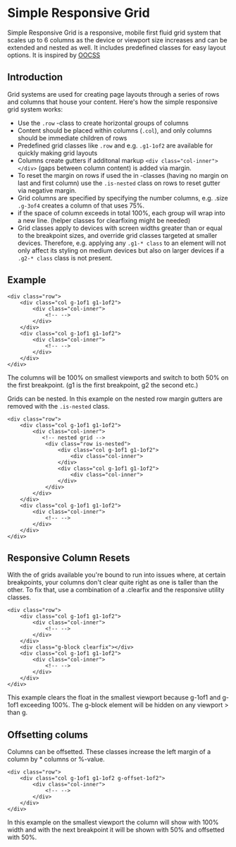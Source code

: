 # Simple Responsive Grid

Simple Responsive Grid is a responsive, mobile first fluid grid system that scales up to 6 columns as the device or viewport size increases and can be extended and nested as well. It includes predefined classes for easy layout options. It is inspired by [OOCSS](https://github.com/stubbornella/oocss/wiki/Grids) 

## Introduction

Grid systems are used for creating page layouts through a series of rows and columns that house your content. Here's how the simple responsive grid system works:

* Use the `.row` -class to create horizontal groups of columns
* Content should be placed within columns (`.col`), and only columns should be immediate children of rows
* Predefined grid classes like `.row` and e.g. `.g1-1of2` are available for quickly making grid layouts
* Columns create gutters if additonal markup `<div class="col-inner"></div>` (gaps between column content) is added via margin.
* To reset the margin on rows if used the in -classes (having no margin on last and first column) use the `.is-nested` class on rows to reset gutter via negative margin.
* Grid columns are specified by specifying the number columns, e.g. .size `.g-3of4` creates a column of that uses 75%. 
* if the space of column exceeds in total 100%, each group will wrap into a new line. (helper classes for clearfixing might be needed)
* Grid classes apply to devices with screen widths greater than or equal to the breakpoint sizes, and override grid classes targeted at smaller devices. Therefore, e.g. applying any `.g1-* class` to an element will not only affect its styling on medium devices but also on larger devices if a `.g2-* class` class is not present.

## Example

```
<div class="row">
	<div class="col g-1of1 g1-1of2">
   		<div class="col-inner">
   			<!-- -->
   		</div>
	</div>
	<div class="col g-1of1 g1-1of2">
   		<div class="col-inner">
   			<!-- -->
   		</div>
	</div>
</div>	   		     	
```

The columns will be 100% on smallest viewports and switch to both 50% on the first breakpoint. (g1 is the first breakpoint, g2 the second etc.)

Grids can be nested. In this example on the nested row margin gutters are removed with the `.is-nested` class.

```
<div class="row">
	<div class="col g-1of1 g1-1of2">
   		<div class="col-inner">
   		   <!-- nested grid -->
   			<div class="row is-nested">
   				<div class="col g-1of1 g1-1of2">
   					<div class="col-inner">
   				</div>	
   				<div class="col g-1of1 g1-1of2">
   					<div class="col-inner">
   				</div>	
   			</div>
   		</div>
	</div>
	<div class="col g-1of1 g1-1of2">
   		<div class="col-inner">
   			<!-- -->
   		</div>
	</div>
</div>	   		     	
```

## Responsive Column Resets

With the of grids available you're bound to run into issues where, at certain breakpoints, your columns don't clear quite right as one is taller than the other. To fix that, use a combination of a .clearfix and the responsive utility classes.

```
<div class="row">
	<div class="col g-1of1 g1-1of2">
   		<div class="col-inner">
   			<!-- -->
   		</div>
	</div>
	<div class="g-block clearfix"></div>
	<div class="col g-1of1 g1-1of2">
   		<div class="col-inner">
   			<!-- -->
   		</div>
	</div>
</div>	   		     	
```

This example clears the float in the smallest viewport because g-1of1 and g-1of1 exceeding 100%. The g-block element will be hidden on any viewport > than g. 

## Offsetting colums

Columns can be offsetted. These classes increase the left margin of a column by * columns or %-value.

```
<div class="row">
	<div class="col g-1of1 g1-1of2 g-offset-1of2">
   		<div class="col-inner">
   			<!-- -->
   		</div>
	</div>
</div>	   		     	
```

In this example on the smallest viewport the column will show with 100% width and with the next breakpoint it will be shown with 50% and offsetted with 50%.
